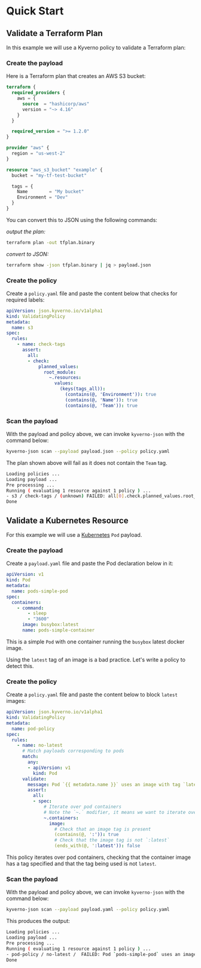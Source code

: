 # Quick Start

## Validate a Terraform Plan

In this example we will use a Kyverno policy to validate a Terraform plan:

### Create the payload

Here is a Terraform plan that creates an AWS S3 bucket:

```terraform
terraform {
  required_providers {
    aws = {
      source  = "hashicorp/aws"
      version = "~> 4.16"
    }
  }

  required_version = ">= 1.2.0"
}

provider "aws" {
  region = "us-west-2"
}

resource "aws_s3_bucket" "example" {
  bucket = "my-tf-test-bucket"

  tags = {
    Name        = "My bucket"
    Environment = "Dev"
  }
}
```

You can convert this to JSON using the following commands:

*output the plan:*
```sh
terraform plan -out tfplan.binary
```
*convert to JSON:*
```sh
terraform show -json tfplan.binary | jq > payload.json
```

### Create the policy

Create a `policy.yaml` file and paste the content below that checks for required labels:


```yaml
apiVersion: json.kyverno.io/v1alpha1
kind: ValidatingPolicy
metadata:
  name: s3
spec:
  rules:
    - name: check-tags
      assert:
        all:
        - check:
            planned_values:
              root_module:
                ~.resources:
                  values:
                    (keys(tags_all)):
                      (contains(@, 'Environment')): true
                      (contains(@, 'Name')): true
                      (contains(@, 'Team')): true
```

### Scan the payload

With the payload and policy above, we can invoke `kyverno-json` with the command below:

```bash
kyverno-json scan --payload payload.json --policy policy.yaml
```

The plan shown above will fail as it does not contain the `Team` tag.

```sh
Loading policies ...
Loading payload ...
Pre processing ...
Running ( evaluating 1 resource against 1 policy ) ...
- s3 / check-tags / (unknown) FAILED: all[0].check.planned_values.root_module.~.resources[0].values.(keys(tags_all)).(contains(@, 'Team')): Invalid value: false: Expected value: true
Done
```

## Validate a Kubernetes Resource

For this example we will use a [Kubernetes](https://kubernetes.io) `Pod` payload.

### Create the payload

Create a `payload.yaml` file and paste the Pod declaration below in it:

```yaml
apiVersion: v1
kind: Pod
metadata:
  name: pods-simple-pod
spec:
  containers:
    - command:
        - sleep
        - "3600"
      image: busybox:latest
      name: pods-simple-container
```

This is a simple `Pod` with one container running the `busybox` latest docker image.

Using the `latest` tag of an image is a bad practice. Let's write a policy to detect this.

### Create the policy

Create a `policy.yaml` file and paste the content below to block `latest` images:

```yaml
apiVersion: json.kyverno.io/v1alpha1
kind: ValidatingPolicy
metadata:
  name: pod-policy
spec:
  rules:
    - name: no-latest
      # Match payloads corresponding to pods
      match:
        any:
        - apiVersion: v1
          kind: Pod
      validate:
        message: Pod `{{ metadata.name }}` uses an image with tag `latest`
        assert:
          all:
          - spec:
              # Iterate over pod containers
              # Note the `~.` modifier, it means we want to iterate over array elements in descendants
              ~.containers:
                image:
                  # Check that an image tag is present
                  (contains(@, ':')): true
                  # Check that the image tag is not `:latest`
                  (ends_with(@, ':latest')): false
```

This policy iterates over pod containers, checking that the container image has a tag specified and that the tag being used is not `latest`.

### Scan the payload

With the payload and policy above, we can invoke `kyverno-json` with the command below:

```bash
kyverno-json scan --payload payload.yaml --policy policy.yaml
```

This produces the output:

```bash
Loading policies ...
Loading payload ...
Pre processing ...
Running ( evaluating 1 resource against 1 policy ) ...
- pod-policy / no-latest /  FAILED: Pod `pods-simple-pod` uses an image with tag `latest`
Done
```
